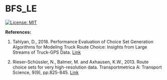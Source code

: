 # BFS_LE
[![License: MIT](https://img.shields.io/badge/License-MIT-yellow.svg)](https://opensource.org/licenses/MIT)

**References:** 

1. Tahlyan, D., 2018. Performance Evaluation of Choice Set Generation Algorithms for Modeling Truck Route Choice: Insights from Large Streams of Truck-GPS Data. [Link](https://scholarcommons.usf.edu/etd/7649/)

2. Rieser-Schüssler, N., Balmer, M. and Axhausen, K.W., 2013. Route choice sets for very high-resolution data. Transportmetrica A: Transport Science, 9(9), pp.825-845. [Link](https://www.tandfonline.com/doi/full/10.1080/18128602.2012.671383)
